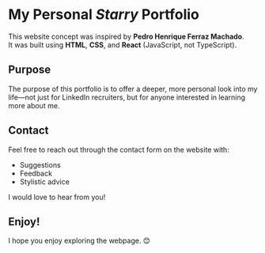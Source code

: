 # My Personal _Starry_ Portfolio

This website concept was inspired by **Pedro Henrique Ferraz Machado**.  
It was built using **HTML**, **CSS**, and **React** (JavaScript, not TypeScript).

## Purpose

The purpose of this portfolio is to offer a deeper, more personal look into my life—not just for LinkedIn recruiters, but for anyone interested in learning more about me.

## Contact

Feel free to reach out through the contact form on the website with:

- Suggestions
- Feedback
- Stylistic advice

I would love to hear from you!

## Enjoy!

I hope you enjoy exploring the webpage. 😊
